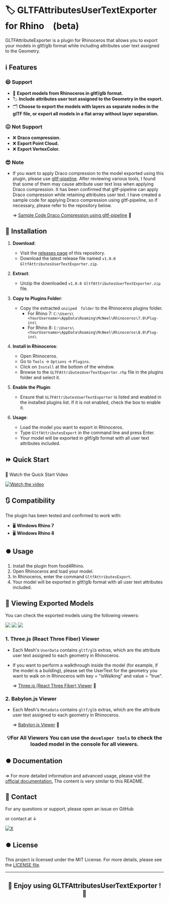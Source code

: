 ﻿# 🏷️ GLTFAttributesUserTextExporter for Rhino　(beta)

GLTFAttributeExporter is a plugin for Rhinoceros that allows you to export your models in gltf/glb format while including attributes user text assigned to the Geometry.

## :information_source: Features
### :satisfied: **Support**
- 🎨 **Export models from Rhinoceros in gltf/glb format.**
- 🏷️ **Include attributes user text assigned to the Geometry in the export.**
- 🗂️ **Choose to export the models with layers as separate nodes in the glTF file, or export all models in a flat array without layer separation.**

### :confounded: **Not Support**
- :x: **Draco compression.**
- :x: **Export Point Cloud.**
- :x: **Export VertexColor.**

### :sunglasses: **Note** 
- If you want to apply Draco compression to the model exported using this plugin, please use [gltf-pipeline](https://github.com/CesiumGS/gltf-pipeline). After reviewing various tools, I found that some of them may cause attribute user text loss when applying Draco compression. It has been confirmed that gltf-pipeline can apply Draco compression while retaining attributes user text. I have created a sample code for applying Draco compression using gltf-pipeline, so if necessary, please refer to the repository below.

   => [Sample Code Draco Compression using gltf-pipeline](https://github.com/shuya-tamaru/gltf-draco-compression) 🚀



## :arrow_down_small: Installation

1. **Download**:
   - Visit the [releases page](https://github.com/shuya-tamaru/GltfAttributesUserTextExporter/releases) of this repository.
   - Download the latest release file named `v1.0.0 GltfAttributesUserTextExporter.zip`.

2. **Extract**:
   - Unzip the downloaded `v1.0.0 GltfAttributesUserTextExporter.zip` file.

3. **Copy to Plugins Folder**:
   - Copy the extracted `unziped　folder` to the Rhinoceros plugins folder.
     - For Rhino 7: `C:\Users\<YourUsername>\AppData\Roaming\McNeel\Rhinoceros\7.0\Plug-ins\`
     - For Rhino 8: `C:\Users\<YourUsername>\AppData\Roaming\McNeel\Rhinoceros\8.0\Plug-ins\`

4. **Install in Rhinoceros**:
   - Open Rhinoceros.
   - Go to `Tools` -> `Options` -> `Plugins`.
   - Click on `Install` at the bottom of the window.
   - Browse to the `GLTFAttributesUserTextExporter.rhp` file in the plugins folder and select it.

5. **Enable the Plugin**:
   - Ensure that `GLTFAttributesUserTextExporter` is listed and enabled in the installed plugins list. If it is not enabled, check the box to enable it.

6. **Usage**:
   - Load the model you want to export in Rhinoceros.
   - Type `GltfAttributesExport` in the command line and press Enter.
   - Your model will be exported in gltf/glb format with all user text attributes included.


## :fast_forward: Quick Start
 🎥 Watch the Quick Start Video
 
 [![Watch the video](https://img.youtube.com/vi/QARcmx5jKZk/maxresdefault.jpg)](https://www.youtube.com/watch?v=QARcmx5jKZk)
 
## :arrows_clockwise: Compatibility

The plugin has been tested and confirmed to work with:

- 🖥️ **Windows Rhino 7**
- 🖥️ **Windows Rhino 8**

## :record_button: Usage

1. Install the plugin from food4Rhino.
2. Open Rhinoceros and load your model.
3. In Rhinoceros, enter the command `GltfAttributesExport`.
4. Your model will be exported in gltf/glb format with all user text attributes included.

## 🎦 Viewing Exported Models
You can check the exported models using the following viewers:

[![](https://img.shields.io/badge/-Three.js-ffffff.svg?logo=threedotjs&logoColor=000000)](https://threejs.org/)
[![](https://img.shields.io/badge/-ReactThreeFiber-444444.svg?logo=react)](https://docs.pmnd.rs/react-three-fiber/getting-started/introduction)
[![](https://img.shields.io/badge/-Babylon.js-DC3D24.svg?logo=Babylon)](https://doc.babylonjs.com/)

 ### 1. Three.js (React Three Fiber) Viewer
- Each Mesh's `UserData` contains `gltf/glb` extras, which are the attribute user text assigned to each geometry in Rhinoceros.
- If you want to perform a walkthrough inside the model (for example, if the model is a building), please set the UserText for the geometry you want to walk on in Rhinoceros with key = "isWalking" and value = "true".
  
  => [Three.js (React Three Fiber) Viewer](https://gltf.styublog.com/three-viewer) 🚀
### 2. Babylon.js Viewer
- Each Mesh's `Metadata` contains `gltf/glb` extras, which are the attribute user text assigned to each geometry in Rhinoceros.
  
  => [Babylon.js Viewer](https://gltf.styublog.com/babylon-viewer) 🚀

<div align="center">

 ### :bulb:For All Viewers You can use the `developer tools` to check the loaded model in the console for all viewers.
</div>

## :record_button: Documentation

  => For more detailed information and advanced usage, please visit the [official documentation.](https://gltf.styublog.com)
  The content is very similar to this README.


## :arrow_down_small: Contact

For any questions or support, please open an issue on GitHub 

or contact at ↓

[![X](https://img.shields.io/badge/Follow_@tama20013_-shuya_tamaru-0000FF.svg?style=flat-square&logo=x&logoColor=white)](https://twitter.com/tama20013)

## :record_button: License
This project is licensed under the MIT License. For more details, please see the [LICENSE file](https://github.com/shuya-tamaru/GltfAttributesUserTextExporter?tab=License-1-ov-file).

---

<div align="center">

## :tada: Enjoy using GLTFAttributesUserTextExporter ! :tada:
</div>

